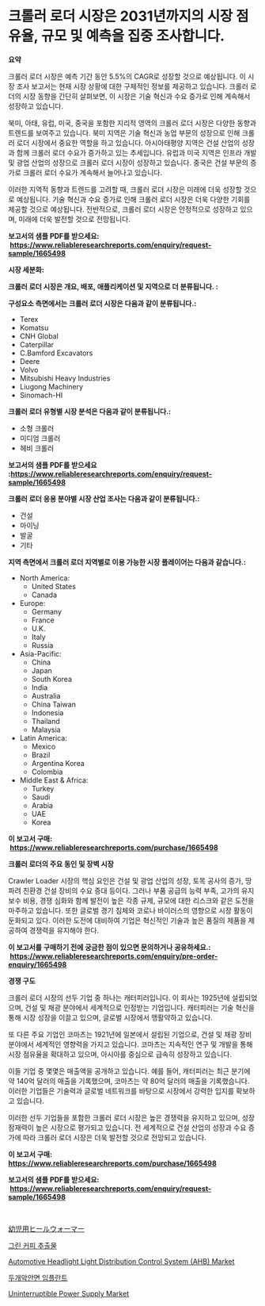<p><h1>크롤러 로더 시장은 2031년까지의 시장 점유율, 규모 및 예측을 집중 조사합니다.</h1></p><p><strong>요약</strong></p>
<p><p>크롤러 로더 시장은 예측 기간 동안 5.5%의 CAGR로 성장할 것으로 예상됩니다. 이 시장 조사 보고서는 현재 시장 상황에 대한 구체적인 정보를 제공하고 있습니다. 크롤러 로더의 시장 동향을 간단히 살펴보면, 이 시장은 기술 혁신과 수요 증가로 인해 계속해서 성장하고 있습니다.</p><p>북미, 아태, 유럽, 미국, 중국을 포함한 지리적 영역의 크롤러 로더 시장은 다양한 동향과 트렌드를 보여주고 있습니다. 북미 지역은 기술 혁신과 농업 부문의 성장으로 인해 크롤러 로더 시장에서 중요한 역할을 하고 있습니다. 아시아태평양 지역은 건설 산업의 성장과 함께 크롤러 로더 수요가 증가하고 있는 추세입니다. 유럽과 미국 지역은 인프라 개발 및 광업 산업의 성장으로 크롤러 로더 시장이 성장하고 있습니다. 중국은 건설 부문의 증가로 크롤러 로더 수요가 계속해서 늘어나고 있습니다.</p><p>이러한 지역적 동향과 트렌드를 고려할 때, 크롤러 로더 시장은 미래에 더욱 성장할 것으로 예상됩니다. 기술 혁신과 수요 증가로 인해 크롤러 로더 시장은 더욱 다양한 기회를 제공할 것으로 예상됩니다. 전반적으로, 크롤러 로더 시장은 안정적으로 성장하고 있으며, 미래에 더욱 발전할 것으로 전망됩니다.</p></p>
<p><strong>보고서의 샘플 PDF를 받으세요: &nbsp;<a href="https://www.reliableresearchreports.com/enquiry/request-sample/1665498">https://www.reliableresearchreports.com/enquiry/request-sample/1665498</a></strong></p>
<p><strong>시장 세분화:</strong></p>
<p><strong> 크롤러 로더 시장은 개요, 배포, 애플리케이션 및 지역으로 더 분류됩니다. :</strong></p>
<p><strong>구성요소 측면에서는 크롤러 로더 시장은 다음과 같이 분류됩니다.:</strong></p>
<p><ul><li>Terex</li><li>Komatsu</li><li>CNH Global</li><li>Caterpillar</li><li>C.Bamford Excavators</li><li>Deere</li><li>Volvo</li><li>Mitsubishi Heavy Industries</li><li>Liugong Machinery</li><li>Sinomach-HI</li></ul></p>
<p><strong> 크롤러 로더 유형별 시장 분석은 다음과 같이 분류됩니다.:</strong></p>
<p><ul><li>소형 크롤러</li><li>미디엄 크롤러</li><li>헤비 크롤러</li></ul></p>
<p><strong>보고서의 샘플 PDF를 받으세요 :<a href="https://www.reliableresearchreports.com/enquiry/request-sample/1665498">https://www.reliableresearchreports.com/enquiry/request-sample/1665498</a></strong></p>
<p><strong> 크롤러 로더 응용 분야별 시장 산업 조사는 다음과 같이 분류됩니다.:</strong></p>
<p><ul><li>건설</li><li>마이닝</li><li>발굴</li><li>기타</li></ul></p>
<p><strong>지역 측면에서 크롤러 로더 지역별로 이용 가능한 시장 플레이어는 다음과 같습니다.:</strong></p>
<p><ul>
    <li>
        North America:
        <ul>
            <li>United States</li>
            <li>Canada</li>
        </ul>
    </li>
    <li>
        Europe:
        <ul>
            <li>Germany</li>
            <li>France</li>
            <li>U.K.</li>
            <li>Italy</li>
            <li>Russia</li>
        </ul>
    </li>
    <li>
        Asia-Pacific:
        <ul>
            <li>China</li>
            <li>Japan</li>
            <li>South Korea</li>
            <li>India</li>
            <li>Australia</li>
            <li>China Taiwan</li>
            <li>Indonesia</li>
            <li>Thailand</li>
            <li>Malaysia</li>
        </ul>
    </li>
    <li>
        Latin America:
        <ul>
            <li>Mexico</li>
            <li>Brazil</li>
            <li>Argentina Korea</li>
            <li>Colombia</li>
        </ul>
    </li>
    <li>
        Middle East & Africa:
        <ul>
            <li>Turkey</li>
            <li>Saudi</li>
            <li>Arabia</li>
            <li>UAE</li>
            <li>Korea</li>
        </ul>
    </li>
    </ul></p>
<p><strong>이 보고서 구매: &nbsp;<a href="https://www.reliableresearchreports.com/purchase/1665498">https://www.reliableresearchreports.com/purchase/1665498</a></strong></p>
<p><strong>크롤러 로더의 주요 동인 및 장벽 시장</strong></p>
<p><p>Crawler Loader 시장의 핵심 요인은 건설 및 광업 산업의 성장, 토목 공사의 증가, 땅 파려 친환경 건설 장비의 수요 증대 등이다. 그러나 부품 공급의 능력 부족, 고가의 유지 보수 비용, 경쟁 심화와 함께 발전이 높은 각종 규제, 규모에 대한 리스크와 같은 도전을 마주하고 있습니다. 또한 글로벌 경기 침체와 코로나 바이러스의 영향으로 시장 활동이 둔화되고 있다. 이러한 도전에 대비하여 기업은 혁신적인 기술과 높은 품질의 제품을 제공하여 경쟁력을 유지해야 한다.</p></p>
<p><strong>이 보고서를 구매하기 전에 궁금한 점이 있으면 문의하거나 공유하세요.: &nbsp;<a href="https://www.reliableresearchreports.com/enquiry/pre-order-enquiry/1665498">https://www.reliableresearchreports.com/enquiry/pre-order-enquiry/1665498</a></strong></p>
<p><strong>경쟁 구도</strong></p>
<p><p>크롤러 로더 시장의 선두 기업 중 하나는 캐터피러입니다. 이 회사는 1925년에 설립되었으며, 건설 및 채광 분야에서 세계적으로 인정받는 기업입니다. 캐터피러는 기술 혁신을 통해 시장 성장을 이끌고 있으며, 글로벌 시장에서 맹활약하고 있습니다.</p><p>또 다른 주요 기업인 코마츠는 1921년에 일본에서 설립된 기업으로, 건설 및 채광 장비 분야에서 세계적인 영향력을 가지고 있습니다. 코마츠는 지속적인 연구 및 개발을 통해 시장 점유율을 확대하고 있으며, 아시아를 중심으로 급속히 성장하고 있습니다.</p><p>이들 기업 중 몇몇은 매출액을 공개하고 있습니다. 예를 들어, 캐터피러는 최근 분기에 약 140억 달러의 매출을 기록했으며, 코마츠는 약 80억 달러의 매출을 기록했습니다. 이러한 기업들은 기술력과 글로벌 네트워크를 바탕으로 시장에서 강력한 입지를 확보하고 있습니다.</p><p>이러한 선두 기업들을 포함한 크롤러 로더 시장은 높은 경쟁력을 유지하고 있으며, 성장 잠재력이 높은 시장으로 평가되고 있습니다. 전 세계적으로 건설 산업의 성장과 수요 증가에 따라 크롤러 로더 시장은 더욱 발전할 것으로 전망되고 있습니다.</p></p>
<p><strong>이 보고서 구매: &nbsp; <a href="https://www.reliableresearchreports.com/purchase/1665498">https://www.reliableresearchreports.com/purchase/1665498</a></strong></p>
<p><strong>보고서의 샘플 PDF를 받으세요: &nbsp;<a href="https://www.reliableresearchreports.com/enquiry/request-sample/1665498">https://www.reliableresearchreports.com/enquiry/request-sample/1665498</a></strong><strong></strong></p>
<p>&nbsp;</p>
<p><p><a href="https://medium.com/@saigekulas/%E5%B9%BC%E5%85%90%E7%94%A8%E3%83%92%E3%83%BC%E3%83%AB%E3%82%A6%E3%82%A9%E3%83%BC%E3%83%9E%E3%83%BC%E5%B8%82%E5%A0%B4%E3%81%AE%E8%A6%8F%E6%A8%A1%E3%81%A8%E5%B8%82%E5%A0%B4%E5%8B%95%E5%90%91-%E5%AE%8C%E5%85%A8%E3%81%AA%E7%94%A3%E6%A5%AD%E6%A6%82%E8%A6%81-2024%E5%B9%B4%E3%81%8B%E3%82%892031%E5%B9%B4%E3%81%BE%E3%81%A7-5090ba4f1453">幼児用ヒールウォーマー</a></p><p><a href="https://medium.com/@cute_priencsss/%EB%85%B9%EC%83%89-%EC%BB%A4%ED%94%BC-%EC%B6%94%EC%B6%9C%EB%AC%BC-%EC%8B%9C%EC%9E%A5-%EC%A0%90%EC%9C%A0%EC%9C%A8-%EB%B0%9C%EC%A0%84-%EB%B0%8F-%EC%8B%9C%EC%9E%A5-%EC%84%B1%EC%9E%A5-%EC%B6%94%EC%84%B8-2024-2031-c6c23e4eae4c">그린 커피 추출물</a></p><p><a href="https://issuu.com/reportprime-2/docs/automotive-headlight-light-distribution-control-sy">Automotive Headlight Light Distribution Control System (AHB) Market</a></p><p><a href="https://github.com/Maeennan456456/Market-Research-Report-List-1/blob/main/940574714763.md">두개악안면 임플란트</a></p><p><a href="https://github.com/johnbach50/Market-Research-Report-List-2/blob/main/uninterruptible-power-supply-market.md">Uninterruptible Power Supply Market</a></p></p>